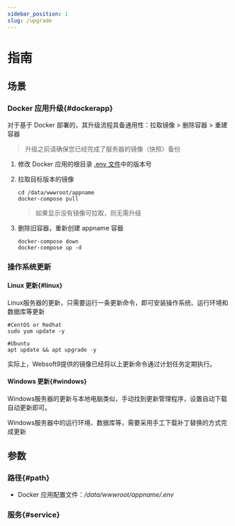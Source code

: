 ```yaml
---
sidebar_position: 1
slug: /upgrade
---
```


# 指南

## 场景

### Docker 应用升级{#dockerapp}

对于基于 Docker 部署的，其升级流程具备通用性：拉取镜像 > 删除容器 > 重建容器

> 升级之前请确保您已经完成了服务器的镜像（快照）备份

1. 修改 Docker 应用的根目录 [.env 文件](#path)中的版本号

2. 拉取目标版本的镜像
   ```
   cd /data/wwwroot/appname
   docker-compose pull
   ```
   > 如果显示没有镜像可拉取，则无需升级

3. 删除旧容器，重新创建 appname 容器
    ```
    docker-compose down
    docker-compose up -d
    ```

### 操作系统更新

#### Linux 更新{#linux}

Linux服务器的更新，只需要运行一条更新命令，即可安装操作系统、运行环境和数据库等更新

```
#CentOS or Redhat
sudo yum update -y

#Ubuntu
apt update && apt upgrade -y
```

实际上，Websoft9提供的镜像已经将以上更新命令通过计划任务定期执行。

#### Windows 更新{#windows}

Windows服务器的更新与本地电脑类似，手动找到更新管理程序，设置自动下载自动更新即可。

Windows服务器中的运行环境、数据库等，需要采用手工下载补丁替换的方式完成更新


## 参数

### 路径{#path}

* Docker 应用配置文件：*/data/wwwroot/appname/.env*

### 服务{#service}